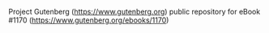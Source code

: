 Project Gutenberg (https://www.gutenberg.org) public repository for eBook #1170 (https://www.gutenberg.org/ebooks/1170)

